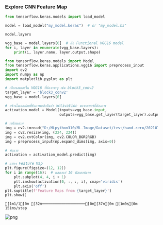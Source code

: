 ### Explore CNN Feature Map


```python
from tensorflow.keras.models import load_model

model = load_model("my_model.keras")  # or "my_model.h5"

```


```python
model.layers 
```


```python
vgg_base = model.layers[0]  # คือ Functional VGG16 model
for i, layer in enumerate(vgg_base.layers):
    print(i, layer.name, layer.output.shape)

```


```python
from tensorflow.keras.models import Model
from tensorflow.keras.applications.vgg16 import preprocess_input
import cv2
import numpy as np
import matplotlib.pyplot as plt

# เลือกเลเยอร์ใน VGG16 ที่ต้องการดู เช่น block3_conv2
target_layer = 'block3_conv2'
vgg_base = model.layers[0]

# สร้างโมเดลย่อยที่รับภาพแล้วคืนค่า activation ของเลเยอร์ที่ต้องการ
activation_model = Model(inputs=vgg_base.input,
                         outputs=vgg_base.get_layer(target_layer).output)

# เตรียมภาพ
img = cv2.imread("D:/MLpython310/ML-Image/Dataset/test/hand-zero/20210711-203645.jpg")
img = cv2.resize(img, (224, 224))
img = cv2.cvtColor(img, cv2.COLOR_BGR2RGB)
img = preprocess_input(np.expand_dims(img, axis=0))

# ทำนาย
activation = activation_model.predict(img)

# แสดง Feature Map
plt.figure(figsize=(12, 12))
for i in range(16):  # แสดงแค่ 16 ฟิลเตอร์แรก
    plt.subplot(4, 4, i + 1)
    plt.imshow(activation[0, :, :, i], cmap='viridis')
    plt.axis('off')
plt.suptitle(f'Feature Maps from {target_layer}')
plt.show()

```

    [1m1/1[0m [32m━━━━━━━━━━━━━━━━━━━━[0m[37m[0m [1m0s[0m 151ms/step
    


    
![png](04-CNN-viz-feature-map_files/04-CNN-viz-feature-map_4_1.png)
    

